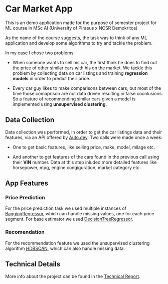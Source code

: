 # Car Market App

This is an demo application made for the purpose of semester project for ML course in MSc AI (University of Piraeus x NCSR Demokritos)

As the name of the course suggests, the task was to think of any ML application and develop some algorithms to try and tackle the problem.

In my case I chose two problems:

- When someone wants to sell his car, the first think he does to find out the price of other similar cars with his on the market. We tackle this problem by collecting data on car listings and training **regression models** in order to predict their price.

- Every car guy likes to make comparisons between cars, but most of the time those comaprison are not data driven resulting in false cocnlusions. So a feature of recommending similar cars given a model is implemented using **unsupervised clustering**.

## Data Collection

Data collection was performed, in order to get the car listings data and their features, via an API offered by [Auto.dev](https://www.auto.dev/). Two calls were made once a week:

- One to get basic features, like selling price, make, model, milage etc.

- And another to get features of the cars found in the previous call using their **VIN** number. Data at this step inluded more detailed features like horsepower, mpg, engine congiguration, market category etc.

## App Features

### Price Prediction

For the price prediction task we used multiple instances of [BaggingRegressor](https://scikit-learn.org/stable/modules/generated/sklearn.ensemble.BaggingRegressor.html), which can handle missing values, one for each price segment. For base estimator we used [DecisionTreeRegressor](https://scikit-learn.org/stable/modules/generated/sklearn.tree.DecisionTreeRegressor.html).

### Recomendation

For the recommendation feature we used the unsupervised clustering algorithm [HDBSCAN](https://scikit-learn.org/stable/modules/generated/sklearn.cluster.HDBSCAN.html), which can also handle missing data.

## Technical Details

More info about the project can be found in the [Technical Report](https://github.com/alexliap/car_market_app/blob/master/technical_report.pdf).
